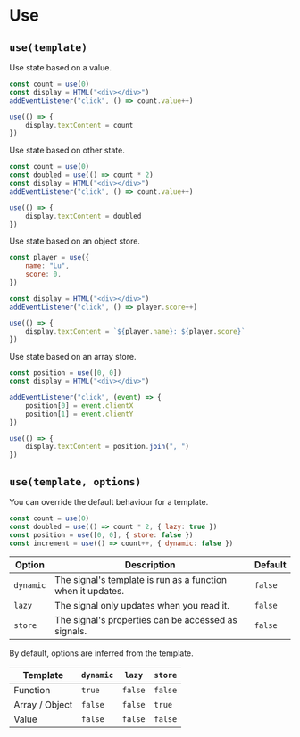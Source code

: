 # Use

## `use(template)`

Use state based on a value.

```javascript
const count = use(0)
const display = HTML("<div></div>")
addEventListener("click", () => count.value++)

use(() => {
	display.textContent = count
})
```

Use state based on other state.

```javascript
const count = use(0)
const doubled = use(() => count * 2)
const display = HTML("<div></div>")
addEventListener("click", () => count.value++)

use(() => {
	display.textContent = doubled
})
```

Use state based on an object store.

```javascript
const player = use({
	name: "Lu",
	score: 0,
})

const display = HTML("<div></div>")
addEventListener("click", () => player.score++)

use(() => {
	display.textContent = `${player.name}: ${player.score}`
})
```

Use state based on an array store.

```javascript
const position = use([0, 0])
const display = HTML("<div></div>")

addEventListener("click", (event) => {
	position[0] = event.clientX
	position[1] = event.clientY
})

use(() => {
	display.textContent = position.join(", ")
})
```

## `use(template, options)`

You can override the default behaviour for a template.

```javascript
const count = use(0)
const doubled = use(() => count * 2, { lazy: true })
const position = use([0, 0], { store: false })
const increment = use(() => count++, { dynamic: false })
```

| Option    | Description                                                 | Default |
| --------- | ----------------------------------------------------------- | ------- |
| `dynamic` | The signal's template is run as a function when it updates. | `false` |
| `lazy`    | The signal only updates when you read it.                   | `false` |
| `store`   | The signal's properties can be accessed as signals.         | `false` |

By default, options are inferred from the template.

| Template       | `dynamic` | `lazy`  | `store` |
| -------------- | --------- | ------- | ------- |
| Function       | `true`    | `false` | `false` |
| Array / Object | `false`   | `false` | `true`  |
| Value          | `false`   | `false` | `false` |
